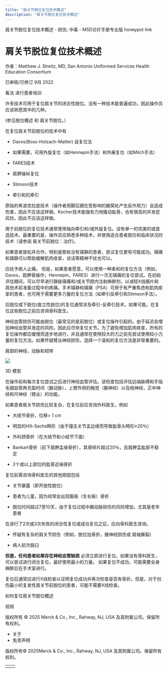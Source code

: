 ```yaml
---
title: "肩关节脱位复位技术概述"
description: "肩关节脱位复位技术概述"
---
```


﻿肩关节脱位复位技术概述 \- 损伤; 中毒 \- MSD诊疗手册专业版 honeypot link

# 肩关节脱位复位技术概述

作者：Matthew J. Streitz, MD, San Antonio Uniformed Services Health Education Consortium

已审核/已修订 9月 2022

看法 进行患者培训

许多技术可用于复位肩关节的闭合性脱位。没有一种技术能普遍成功，因此操作员应该熟悉其中的几种。

(参见脱位概述 和 肩关节脱位。）

在复位肩关节前脱位的技术中有

- Davos(Boss-Holzach-Matter) 自复位法

- 如果需要，可用外旋复位（如Hennepin手法）和外展复位（如Milch手法）

- FARES技术

- 肩胛操纵复位

- Stimson技术

- 牵引和抗牵引


原始的希波克拉底技术（操作者用脚后跟在受影响的腋窝处产生反作用力）会造成伤害，因此不应该这样做。Kocher技术能强有力地撬动肱骨，也有很高的并发症风险，因此不应该这样做。

用于前脱位的复位技术通常使用轴向牵引和/或外旋复位。没有单一的完美的或首选技术。最重要的是，操作员应熟悉多种技术，并使用适合患者脱位和临床状况的技术（请参阅 肩关节前脱位：治疗)。

如果患者放松并合作，特别是那些没有镇静的患者，尝试复位更有可能成功。镇痛和镇静可以帮助缓解肌肉痉挛，谈话等精神干扰也可以。

应给予病人止痛。 但是，如果患者愿意，可以使用一种柔和的复位方法（例如，Davos，肩胛骨操作，Hennepin，FARES）进行一次无镇痛的复位尝试。在初始评估期间，可以尽早进行静脉镇痛和/或关节腔内注射麻醉剂，以减轻X线摄片和其他术前准备过程中的疼痛。手术镇静和镇痛（PSA）可用于有严重焦虑和肌肉痉挛的患者，也可用于需要更多力量的复位方法（如牵引反牵引和Stimson手法）。

后脱位或下脱位(直立性脱位)的复位通常涉及牵引-反牵引技术。如果可能，在复位这些脱位之前应咨询骨科医生。

神经血管损伤可能由脱位（最常见的是前脱位）或复位操作引起的。由于延迟会增加神经血管并发症的风险，因此应尽快复位关节。为了避免增加肌肉痉挛，所有的复位操作都应缓慢而逐步地进行，并且通常在使用较大的力之前先尝试使用较小力量的复位方法。如果怀疑臂丛神经损伤，选择一个温和的复位方法是非常重要的。

肩部的神经，动脉和韧带

![](https://edge.sitecorecloud.io/mmanual-ssq1ci05/media/professional/images/b/i/o/biodigital-nerves-arteries-shoulder-pv-sized_zh.jpeg?thn=0&sc_lang=zh&mw=500)

3D 模型

在操作前和每次复位尝试之后进行神经血管评估。该检查包括评估远端脉搏和手指毛细血管再充盈时间（腋动脉），上臂外侧的触觉（腋神经）以及桡神经，正中神经和尺神经（臂丛）的功能。

如果患者肩关节损伤比较复杂，在复位前应咨询外科医生，例如

- 大结节骨折，位移\> 1 cm

- 明显的Hill-Sachs畸形（由于撞击关节盂边缘而导致肱骨头畸形≥20％）

- 外科颈骨折（在大结节和小结节下面）

- Bankart骨折（前下肩胛盂缘骨折），其骨碎片超过20％，且肩胛盂肱部不稳定

- 2个或以上部位的肱骨近端骨折


复位前需咨询骨科医生的其他原因包括

- 关节暴露（即开放性脱位）

- 患者为儿童，因为经常会出现骺板（生长板）骨折

- 脱位时间超过7至10天，由于复位过程中腋动脉损伤的风险增加，尤其是老年患者


在进行了2次或3次失败的闭合性复位或成功复位之后，应向骨科医生咨询。

- 怀疑有复杂的肩关节损伤（例如，脱位加骨折，腋神经损伤或 肩袖撕裂)

- 病人初次脱臼


**但是，任何患者如果存在神经血管缺损** 必须立即进行复位。如果没有骨科医生，可以尝试进行闭合复位，最好使用最小的力量。 如果复位不成功，可能需要全身麻醉后在手术室进行。

复位后通常应进行X线检查以证明复位成功并再次检查是否有骨折。但是，对于创伤最小的复发性肩关节前脱位的患者，可能不需要X线检查。

如何复位肩关节脱位概述



视频



版权所有 © 2025
Merck & Co., Inc., Rahway, NJ, USA 及其附属公司。保留所有权利。

- 关于
- 免责声明

版权所有© 2025Merck & Co., Inc., Rahway, NJ, USA 及其附属公司。保留所有权利。

|     |     |
| --- | --- |
|  |  |